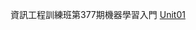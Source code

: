 資訊工程訓練班第377期機器學習入門
[Unit01](https://github.com/leonfan99/IMLP377/blob/master/Unit01_Crash%20Course%20on%20Python.ipynb)